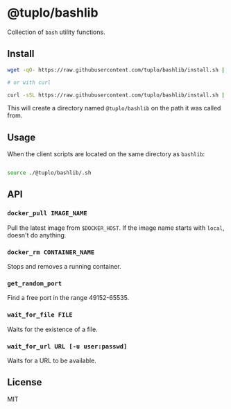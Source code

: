 # @tuplo/bashlib

Collection of `bash` utility functions.

## Install

```bash
wget -qO- https://raw.githubusercontent.com/tuplo/bashlib/install.sh | bash

# or with curl

curl -sSL https://raw.githubusercontent.com/tuplo/bashlib/install.sh | bash
```

This will create a directory named `@tuplo/bashlib` on the path it was called from.

## Usage

When the client scripts are located on the same directory as `bashlib`:

```bash

source ./@tuplo/bashlib/.sh

```

## API

### `docker_pull IMAGE_NAME`

Pull the latest image from `$DOCKER_HOST`. If the image name starts with `local`, doesn't do anything.

### `docker_rm CONTAINER_NAME`

Stops and removes a running container.

### `get_random_port`

Find a free port in the range 49152-65535.

### `wait_for_file FILE`

Waits for the existence of a file.

### `wait_for_url URL [-u user:passwd]`

Waits for a URL to be available.

## License

MIT
